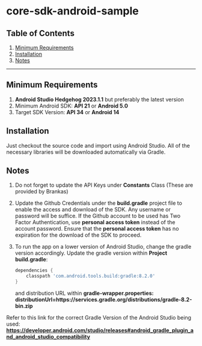 # core-sdk-android-sample

## Table of Contents

  1. [Minimum Requirements](#requirements)
  2. [Installation](#installation)
  3. [Notes](#notes)

***

## Minimum Requirements

1. **Android Studio Hedgehog 2023.1.1** but preferably the latest version
2. Minimum Android SDK: **API 21** or **Android 5.0**
3. Target SDK Version: **API 34** or **Android 14**

## Installation

Just checkout the source code and import using Android Studio. All of the necessary libraries will be downloaded automatically via Gradle.

## Notes
1. Do not forget to update the API Keys under **Constants** Class (These are provided by Brankas)
2. Update the Github Credentials under the **build.gradle** project file to enable the access and download of the SDK. Any username or password will be suffice. If the Github account to be used has Two Factor Authentication, use **personal access token** instead of the account password. Ensure that the **personal access token** has no expiration for the download of the SDK to proceed.
3. To run the app on a lower version of Android Studio, change the gradle version accordingly. Update the gradle version within **Project build.gradle**:

	````gradle
	dependencies {
    	classpath 'com.android.tools.build:gradle:8.2.0'
	}
	````

	and distribution URL within **gradle-wrapper.properties: distributionUrl=https\://services.gradle.org/distributions/gradle-8.2-bin.zip**

Refer to this link for the correct Gradle Version of the Android Studio being used: **https://developer.android.com/studio/releases#android_gradle_plugin_and_android_studio_compatibility**
	